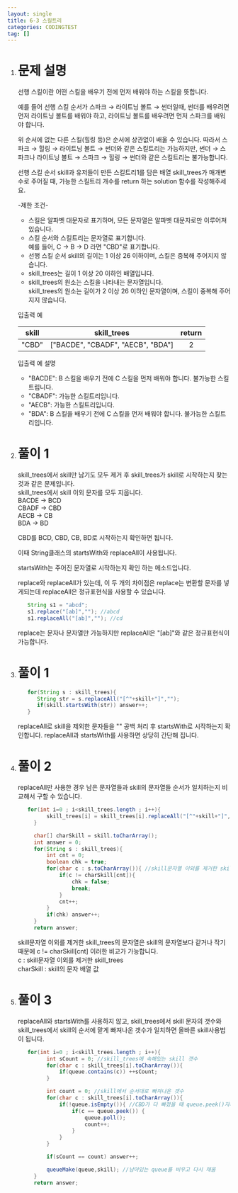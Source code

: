 ```yaml
---
layout: single
title: 6-3 스킬트리
categories: CODINGTEST
tag: []
---
```


1. # 문제 설명
   선행 스킬이란 어떤 스킬을 배우기 전에 먼저 배워야 하는 스킬을 뜻합니다.

   예를 들어 선행 스킬 순서가 스파크 → 라이트닝 볼트 → 썬더일때, 썬더를 배우려면 먼저 라이트닝 볼트를 배워야 하고, 라이트닝 볼트를 배우려면 먼저 스파크를 배워야 합니다.

   위 순서에 없는 다른 스킬(힐링 등)은 순서에 상관없이 배울 수 있습니다. 따라서 스파크 → 힐링 → 라이트닝 볼트 → 썬더와 같은 스킬트리는 가능하지만, 썬더 → 스파크나 라이트닝 볼트 → 스파크 → 힐링 → 썬더와 같은 스킬트리는 불가능합니다.

   선행 스킬 순서 skill과 유저들이 만든 스킬트리1를 담은 배열 skill_trees가 매개변수로 주어질 때, 가능한 스킬트리 개수를 return 하는 solution 함수를 작성해주세요.

   -제한 조건-   
   - 스킬은 알파벳 대문자로 표기하며, 모든 문자열은 알파벳 대문자로만 이루어져 있습니다.   
   - 스킬 순서와 스킬트리는 문자열로 표기합니다.   
    예를 들어, C → B → D 라면 "CBD"로 표기합니다.   
   - 선행 스킬 순서 skill의 길이는 1 이상 26 이하이며, 스킬은 중복해 주어지지 않습니다.   
   - skill_trees는 길이 1 이상 20 이하인 배열입니다.   
   - skill_trees의 원소는 스킬을 나타내는 문자열입니다.   
    skill_trees의 원소는 길이가 2 이상 26 이하인 문자열이며, 스킬이 중복해 주어지지 않습니다.   

   입출력 예

   | skill |             skill_trees           | return |
   |:-----:|:---------------------------------:|:------:|
   | "CBD" | ["BACDE", "CBADF", "AECB", "BDA"] |    2   |


   입출력 예 설명
   - "BACDE": B 스킬을 배우기 전에 C 스킬을 먼저 배워야 합니다. 불가능한 스킬트립니다.   
   - "CBADF": 가능한 스킬트리입니다.   
   - "AECB": 가능한 스킬트리입니다.   
   - "BDA": B 스킬을 배우기 전에 C 스킬을 먼저 배워야 합니다. 불가능한 스킬트리입니다.   

1. # 풀이 1
   skill_trees에서 skill만 남기도 모두 제거 후 skill_trees가 skill로 시작하는지 찾는 것과 같은 문제입니다.   
   skill_trees에서 skill 이외 문자를 모두 지웁니다.   
   BACDE → BCD   
   CBADF → CBD   
   AECB → CB   
   BDA → BD   
   
   CBD를 BCD, CBD, CB, BD로 시작하는지 확인하면 됩니다.   

   이때 String클래스의 startsWith와 replaceAll이 사용됩니다.   

   startsWith는 주어진 문자열로 시작하는지 확인 하는 메소드입니다.   

   replace와 replaceAll가 있는데, 이 두 개의 차이점은 replace는 변환할 문자를 넣게되는데 replaceAll은 정규표현식을 사용할 수 있습니다.   
   ```java
      String s1 = "abcd";
      s1.replace("[ab]",""); //abcd
      s1.replaceAll("[ab]",""); //cd
   ```   
   replace는 문자나 문자열만 가능하지만 replaceAll은 "[ab]"와 같은 정규표현식이 가능합니다.   

1. # 풀이 1
   ```java
      for(String s : skill_trees){
         String str = s.replaceAll("[^"+skill+"]","");
         if(skill.startsWith(str)) answer++;
      }
   ```   
   replaceAll로 skill을 제외한 문자들을 "" 공백 처리 후 startsWith로 시작하는지 확인합니다. replaceAll과 startsWith를 사용하면 상당히 간단해 집니다.   

1. # 풀이 2
   replaceAll만 사용한 경우 남은 문자열들과 skill의 문자열들 순서가 일치하는지 비교해서 구할 수 있습니다.   
   ```java
      for(int i=0 ; i<skill_trees.length ; i++){
            skill_trees[i] = skill_trees[i].replaceAll("[^"+skill+"]","");
        }

        char[] charSkill = skill.toCharArray();
        int answer = 0;
        for(String s : skill_trees){
            int cnt = 0;
            boolean chk = true;
            for(char c : s.toCharArray()){ //skill문자열 이외를 제거한 skill_trees의 횟수만큼 반복문을 돌면서 skill의 값들과 비교를 합니다.
                if(c != charSkill[cnt]){ 
                    chk = false;
                    break;
                }
                cnt++;
            }
            if(chk) answer++;
        }
        return answer;
   ```   
   skill문자열 이외를 제거한 skill_trees의 문자열은 skill의 문자열보다 같거나 작기 때문에 c != charSkill[cnt] 이러한 비교가 가능합니다.   
   c : skill문자열 이외를 제거한 skill_trees   
   charSkill : skill의 문자 배열 값   

1. # 풀이 3
   replaceAll와 startsWith를 사용하지 않고, 
   skill_trees에서 skill 문자의 갯수와 skill_trees에서 skill의 순서에 맡게 빠져나온 갯수가 일치하면 올바른 skill사용법이 됩니다.   
   ```java
      for(int i=0 ; i<skill_trees.length ; i++){
            int sCount = 0; //skill_trees에 속해있는 skill 갯수
            for(char c : skill_trees[i].toCharArray()){
                if(queue.contains(c)) ++sCount;
            }

            int count = 0; //skill에서 순서대로 빠져나온 갯수
            for(char c : skill_trees[i].toCharArray()){
                if(!queue.isEmpty()){ //CBD가 다 빠졌을 때 queue.peek()자체가 에러발생하는데 이를 방지
                    if(c == queue.peek()) {
                        queue.poll();
                        count++;
                    }
                }
            }

            if(sCount == count) answer++;

            queueMake(queue,skill); //남아있는 queue를 비우고 다시 채움
        }
        return answer;
   ```   
   